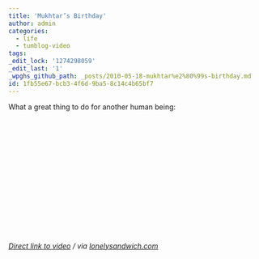 ```yaml
---
title: 'Mukhtar’s Birthday'
author: admin
categories:
  - life
  - tumblog-video
tags: 
_edit_lock: '1274298059'
_edit_last: '1'
_wpghs_github_path: _posts/2010-05-18-mukhtar%e2%80%99s-birthday.md
id: 1fb55e67-bcb3-4f6d-9ba5-8c14c4b65bf7
---
```

<p>What a great thing to do for another human being:</p>
<p><object width="400" height="230"><param name="movie" value="http://www.youtube.com/v/xgOyTNtsWyY&hl=en_US&fs=1&rel=0"></param><param name="allowFullScreen" value="true"></param><param name="allowscriptaccess" value="always"></param><embed src="http://www.youtube.com/v/xgOyTNtsWyY&hl=en_US&fs=1&rel=0" type="application/x-shockwave-flash" allowscriptaccess="always" allowfullscreen="true" width="400" height="230"></embed></object></p>
<p><em><a href="http://www.youtube.com/watch?v=xgOyTNtsWyY">Direct link to video</a> / via <a href="http://lonelysandwich.com/post/610744317">lonelysandwich.com</a></em></p>
